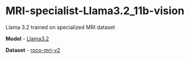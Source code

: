 # MRI-specialist-Llama3.2_11b-vision

Llama 3.2 trained on specialized MRI dataset

**Model** - [Llama3.2](https://huggingface.co/rajatgupta99924/Llama3.2_11b_vision_mri)

**Dataset** - [roco-mri-v2](https://huggingface.co/datasets/rajatgupta99924/roco-mri-v2)

